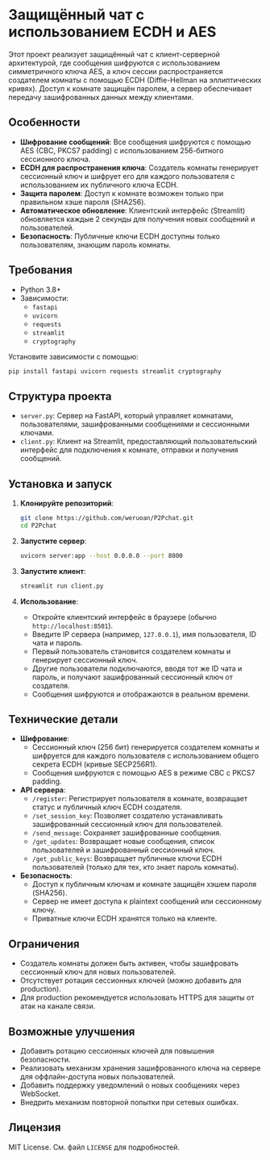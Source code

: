 # Защищённый чат с использованием ECDH и AES

Этот проект реализует защищённый чат с клиент-серверной архитектурой, где сообщения шифруются с использованием симметричного ключа AES, а ключ сессии распространяется создателем комнаты с помощью ECDH (Diffie-Hellman на эллиптических кривях). Доступ к комнате защищён паролем, а сервер обеспечивает передачу зашифрованных данных между клиентами.

## Особенности
- **Шифрование сообщений**: Все сообщения шифруются с помощью AES (CBC, PKCS7 padding) с использованием 256-битного сессионного ключа.
- **ECDH для распространения ключа**: Создатель комнаты генерирует сессионный ключ и шифрует его для каждого пользователя с использованием их публичного ключа ECDH.
- **Защита паролем**: Доступ к комнате возможен только при правильном хэше пароля (SHA256).
- **Автоматическое обновление**: Клиентский интерфейс (Streamlit) обновляется каждые 2 секунды для получения новых сообщений и пользователей.
- **Безопасность**: Публичные ключи ECDH доступны только пользователям, знающим пароль комнаты.

## Требования
- Python 3.8+
- Зависимости:
  - `fastapi`
  - `uvicorn`
  - `requests`
  - `streamlit`
  - `cryptography`

Установите зависимости с помощью:
```bash
pip install fastapi uvicorn requests streamlit cryptography
```

## Структура проекта
- `server.py`: Сервер на FastAPI, который управляет комнатами, пользователями, зашифрованными сообщениями и сессионными ключами.
- `client.py`: Клиент на Streamlit, предоставляющий пользовательский интерфейс для подключения к комнате, отправки и получения сообщений.

## Установка и запуск
1. **Клонируйте репозиторий**:
   ```bash
   git clone https://github.com/weruoan/P2Pchat.git
   cd P2Pchat
   ```

2. **Запустите сервер**:
   ```bash
   uvicorn server:app --host 0.0.0.0 --port 8000
   ```

3. **Запустите клиент**:
   ```bash
   streamlit run client.py
   ```

4. **Использование**:
   - Откройте клиентский интерфейс в браузере (обычно `http://localhost:8501`).
   - Введите IP сервера (например, `127.0.0.1`), имя пользователя, ID чата и пароль.
   - Первый пользователь становится создателем комнаты и генерирует сессионный ключ.
   - Другие пользователи подключаются, вводя тот же ID чата и пароль, и получают зашифрованный сессионный ключ от создателя.
   - Сообщения шифруются и отображаются в реальном времени.

## Технические детали
- **Шифрование**:
  - Сессионный ключ (256 бит) генерируется создателем комнаты и шифруется для каждого пользователя с использованием общего секрета ECDH (кривые SECP256R1).
  - Сообщения шифруются с помощью AES в режиме CBC с PKCS7 padding.
- **API сервера**:
  - `/register`: Регистрирует пользователя в комнате, возвращает статус и публичный ключ ECDH создателя.
  - `/set_session_key`: Позволяет создателю устанавливать зашифрованный сессионный ключ для пользователей.
  - `/send_message`: Сохраняет зашифрованные сообщения.
  - `/get_updates`: Возвращает новые сообщения, список пользователей и зашифрованный сессионный ключ.
  - `/get_public_keys`: Возвращает публичные ключи ECDH пользователей (только для тех, кто знает пароль комнаты).
- **Безопасность**:
  - Доступ к публичным ключам и комнате защищён хэшем пароля (SHA256).
  - Сервер не имеет доступа к plaintext сообщений или сессионному ключу.
  - Приватные ключи ECDH хранятся только на клиенте.

## Ограничения
- Создатель комнаты должен быть активен, чтобы зашифровать сессионный ключ для новых пользователей.
- Отсутствует ротация сессионных ключей (можно добавить для production).
- Для production рекомендуется использовать HTTPS для защиты от атак на канале связи.

## Возможные улучшения
- Добавить ротацию сессионных ключей для повышения безопасности.
- Реализовать механизм хранения зашифрованного ключа на сервере для оффлайн-доступа новых пользователей.
- Добавить поддержку уведомлений о новых сообщениях через WebSocket.
- Внедрить механизм повторной попытки при сетевых ошибках.

## Лицензия
MIT License. См. файл `LICENSE` для подробностей.
